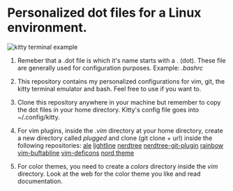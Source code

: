 # Personalized dot files for a Linux environment. 

![kitty terminal example](/home/alexrated/dot_files/assets/screenshot.png)

1. Remeber that a .dot file is which it's name starts with a . (dot). These file are generally used for configuration purposes. Example: *.bashrc*

2. This repository contains my personalized configurations for vim, git, the kitty terminal emulator and bash. Feel free to use if you want to.

3. Clone this repository anywhere in your machine but remember to copy the dot files in your home directory. Kitty's config file goes into ~/.config/kitty.

4. For vim plugins, inside the *.vim* directory at your home directory, create a new directory called *plugged* and clone (git clone + url) inside the following repositories:
[ale](https://github.com/dense-analysis/ale)
[lightline](https://github.com/itchyny/lightline.vim)
[nerdtree](https://github.com/preservim/nerdtree)
[nerdtree-git-plugin](https://github.com/Xuyuanp/nerdtree-git-plugin)
[rainbow](https://github.com/frazrepo/vim-rainbow)
[vim-buftabline](https://github.com/ap/vim-buftabline)
[vim-deficons](https://github.com/ryanoasis/vim-devicons)
[nord theme](https://github.com/nordtheme/vim)

5. For color themes, you need to create a *colors* directory inside the *vim* directory. Look at the web for the color theme you like and read documentation.
